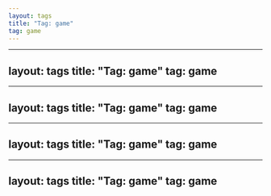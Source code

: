 ```yaml
---
layout: tags
title: "Tag: game"
tag: game
---
```

---
layout: tags
title: "Tag: game"
tag: game
---
---
layout: tags
title: "Tag: game"
tag: game
---
---
layout: tags
title: "Tag: game"
tag: game
---
---
layout: tags
title: "Tag: game"
tag: game
---
